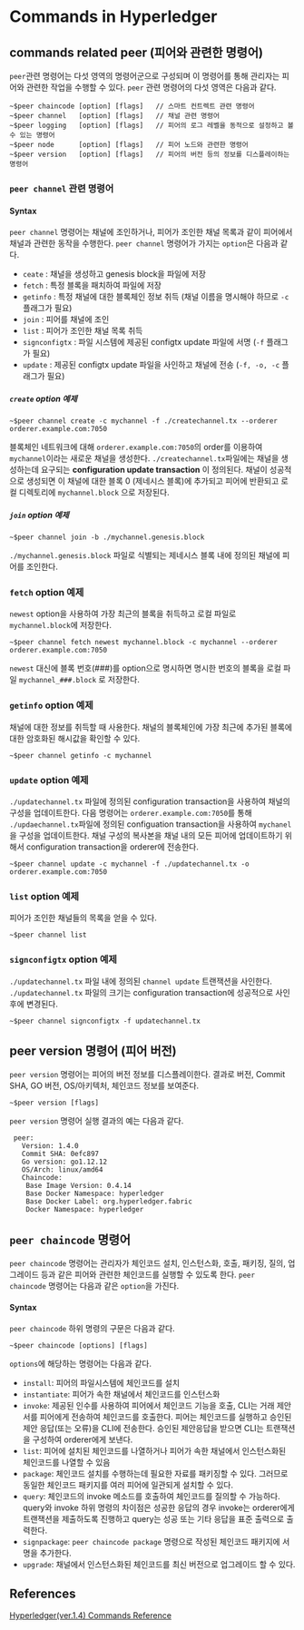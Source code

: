# Commands in Hyperledger

## commands related peer (피어와 관련한 명령어)

```peer```관련 명령어는 다섯 영역의 명령어군으로 구성되며 이 명령어를 통해 관리자는 피어와 관련한 작업을 수행할 수 있다. 
```peer``` 관련 명령어의 다섯 영역은 다음과 같다. 

```shell
~$peer chaincode [option] [flags]   // 스마트 컨트렉트 관련 명령어
~$peer channel   [option] [flags]   // 채널 관련 명령어 
~$peer logging   [option] [flags]   // 피어의 로그 레벨을 동적으로 설정하고 볼 수 있는 명령어 
~$peer node      [option] [flags]   // 피어 노드와 관련한 명령어
~$peer version   [option] [flags]   // 피어의 버전 등의 정보를 디스플레이하는 명령어 
```

### ```peer channel``` 관련 명령어

#### Syntax

```peer channel``` 명령어는 채널에 조인하거나, 피어가 조인한 채널 목록과 같이 피어에서 채널과 관련한 동작을 수행한다.
```peer channel``` 명령어가 가지는 ```option```은 다음과 같다. 

* ```ceate``` : 채널을 생성하고 genesis block을 파일에 저장 
* ```fetch``` : 특정 블록을 패치하여 파일에 저장
* ```getinfo``` : 특정 채널에 대한 블록체인 정보 취득 (채널 이름을 명시해야 하므로 ```-c``` 플래그가 필요)
* ```join``` : 피어를 채널에 조인
* ```list``` : 피어가 조인한 채널 목록 취득
* ```signconfigtx``` : 파일 시스템에 제공된 configtx update 파일에 서명 (```-f``` 플래그가 필요) 
* ```update``` : 제공된 configtx update 파일을 사인하고 채널에 전송 (```-f, -o, -c``` 플래그가 필요)

##### ```create``` option 예제

```shell
~$peer channel create -c mychannel -f ./createchannel.tx --orderer orderer.example.com:7050
```

블록체인 네트워크에 대해 ```orderer.example.com:7050```의 order를 이용하여 ```mychannel```이라는 새로운 채널을 생성한다.
```./createchannel.tx```파일에는 채널을 생성하는데 요구되는 **configuration update transaction** 이 정의된다.
채널이 성공적으로 생성되면 이 채널에 대한 블록 0 (제네시스 블록)에 추가되고 피어에 반환되고 로컬 디렉토리에 ```mychannel.block```
으로 저장된다. 

##### ```join``` option 예제

```shell
~$peer channel join -b ./mychannel.genesis.block
```

```./mychannel.genesis.block``` 파일로 식별되는 제네시스 블록 내에 정의된 채널에 피어를 조인한다. 

### ```fetch``` option 예제
```newest``` option을 사용하여 가장 최근의 블록을 취득하고 로컬 파일로 ```mychannel.block```에 저장한다.

```shell
~$peer channel fetch newest mychannel.block -c mychannel --orderer orderer.example.com:7050
```
```newest``` 대신에 블록 번호(###)를 option으로 명시하면 명시한 번호의 블록을 로컬 파일 ```mychannel_###.block```
로 저장한다.

### ```getinfo``` option 예제 
채널에 대한 정보를 취득할 때 사용한다. 채널의 블록체인에 가장 최근에 추가된 블록에 대한 암호화된 해시값을 확인할 수 있다.
```shell
~$peer channel getinfo -c mychannel
```

### ```update``` option 예제 
```./updatechannel.tx``` 파일에 정의된 configuration transaction을 사용하여 채널의 구성을 업데이트한다. 다음 명령어는
```orderer.example.com:7050```를 통해 ```./updaechannel.tx```파일에 정의된 configuation transaction을 사용하여 
```mychanel```을 구성을 업데이트한다. 채널 구성의 복사본을 채널 내의 모든 피어에 업데이트하기 위해서 
configuration transaction을 orderer에 전송한다.

```shell
~$peer channel update -c mychannel -f ./updatechannel.tx -o orderer.example.com:7050
```

### ```list``` option 예제 
피어가 조인한 채널들의 목록을 얻을 수 있다. 

```shell
~$peer channel list
```

### ```signconfigtx``` option 예제 
```./updatechannel.tx``` 파일 내에 정의된 ```channel update``` 트랜잭션을 사인한다. ```./updatechannel.tx``` 파일의
크기는 configuration transaction에 성공적으로 사인 후에 변경된다. 

```shell
~$peer channel signconfigtx -f updatechannel.tx
```

## peer version 명령어 (피어 버전)
```peer version``` 명령어는 피어의 버전 정보를 디스플레이한다. 결과로 버전, Commit SHA, GO 버전, OS/아키텍처, 
체인코드 정보를 보여준다. 

```shell
~$peer version [flags]
```
```peer version``` 명령어 실행 결과의 예는 다음과 같다.

```shell
 peer:
   Version: 1.4.0
   Commit SHA: 0efc897
   Go version: go1.12.12
   OS/Arch: linux/amd64
   Chaincode:
    Base Image Version: 0.4.14
    Base Docker Namespace: hyperledger
    Base Docker Label: org.hyperledger.fabric
    Docker Namespace: hyperledger
```


## ```peer chaincode``` 명령어
```peer chaincode``` 명령어는 관리자가 체인코드 설치, 인스턴스화, 호출, 패키징, 질의, 업그레이드 등과 같은 피어와 관련한 체인코드를 실행할 수 있도록 한다.
```peer chaincode``` 명령어는 다음과 같은 ```option```을 가진다.

#### Syntax
```peer chaincode``` 하위  명령의 구문은 다음과 같다.

```shell
~$peer chaincode [options] [flags]
```
```options```에 해당하는 명령어는 다음과 같다. 

* ```install```: 피어의 파일시스템에 체인코드를 설치
* ```instantiate```: 피어가 속한 채널에서 체인코드를 인스턴스화 
* ```invoke```: 제공된 인수를 사용하여 피어에서 체인코드 기능을 호출, CLI는 거래 제안서를 피어에게
전송하여 체인코드를 호출한다. 피어는 체인코드를 실행하고 승인된 제안 응답(또는 오류)을 CLI에 전송한다.
승인된 제안응답을 받으면 CLI는 트랜잭션을 구성하여 orderer에게 보낸다. 
* ```list```: 피어에 설치된 체인코드를 나열하거나 피어가 속한 채널에서 인스턴스화된 체인코드를 나열할 수 있음
* ```package```: 체인코드 설치를 수행하는데 필요한 자료를 패키징할 수 있다. 그러므로 동일한 체인코드 패키지를 여러 피어에
일관되게 설치할 수 있다.                                                                           
* ```query```: 체인코드의 invoke 메소드를 호출하여 체인코드를 질의할 수 가능하다. query와 invoke 하위 명령의 차이점은
성공한 응답의 경우 invoke는 orderer에게 트랜잭션을 제출하도록 진행하고 query는 성공 또는 기타 응답을 표준 출력으로 출력한다.
* ```signpackage```: ```peer chaincode package``` 명령으로 작성된 체인코드 패키지에 서명을 추가한다.
* ```upgrade```: 채널에서 인스턴스화된 체인코드를 최신 버전으로 업그레이드 할 수 있다.








## References

[Hyperledger(ver.1.4) Commands Reference](https://hyperledger-fabric.readthedocs.io/en/release-1.4/command_ref.html)
